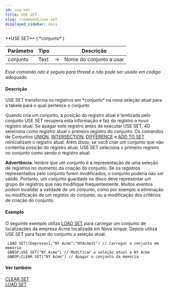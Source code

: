 ```yaml
---
id: use-set
title: USE SET
slug: /commands/use-set
displayed_sidebar: docs
---
```


<!--REF #_command_.USE SET.Syntax-->**USE SET** ( *conjunto* )<!-- END REF-->
<!--REF #_command_.USE SET.Params-->
| Parâmetro | Tipo |  | Descrição |
| --- | --- | --- | --- |
| conjunto | Text | &#8594;  | Nome do conjunto a usar |

<!-- END REF-->

*Esse comando não é seguro para thread e não pode ser usado em código adequado.*


#### Descrição 

<!--REF #_command_.USE SET.Summary-->USE SET transforma os registros em *conjunto* na nova seleção atual para a tabela para o qual pertence o conjunto

Quando cria um conjunto, a posição do registro atual é lembrada pelo conjunto USE SET recupera esta informação e faz do registro o novo registro atual.<!-- END REF--> Se apagar este registro antes de executar USE SET, 4D seleciona como registro atual o primeiro registro do conjunto. Os comandos de Conjuntos [UNION](union.md), [INTERSECTION](intersection.md), [DIFFERENCE](difference.md) e [ADD TO SET](add-to-set.md) reinicializam o registro atual. Além disso, se você criar um conjunto que não contenha posição do registro atual, USE SET seleciona o primeiro registro no conjunto como sendo o registro atual.  
  
**Advertência**: lembre que um conjunto é a representação de uma seleção de registros no momento da criação do conjunto. Se os registros representados pelo conjunto forem modificados, o conjunto poderia não ser válido. Portanto, um conjunto guardado no disco deve representar um grupo de registros que não modifique frequentemente. Muitos eventos podem invalidar a validade de um conjunto, como por exemplo a eliminação ou modificação de um registro do conjunto, ou a modificação dos critérios de criação do conjunto.

#### Exemplo 

O seguinte exemplo utiliza [LOAD SET](load-set.md) para carregar um conjunto de localizações da empresa Acme localizada em Nova Iorque. Depois utiliza USE SET para fazer do conjunto a seleção atual:   

```4d
 LOAD SET([Empresas];"NY Acme";"NYAcmeSt") // Carregar o conjunto em memória
 &NBSP;USE SET("NY Acme") // Modificar a seleção atual a NY Acme
 &NBSP;CLEAR SET("NY Acme") // Apagar o conjunto da memória
```

#### Ver também 

[CLEAR SET](clear-set.md)  
[LOAD SET](load-set.md)  